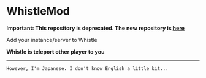 # WhistleMod

**Important: This repository is deprecated. The new repository is [here](https://github.com/UECYukkuriProject/WhistleMod)**

Add your instance/server to Whistle

**Whistle is teleport other player to you**


---

`However, I'm Japanese. I don't know English a little bit...`
